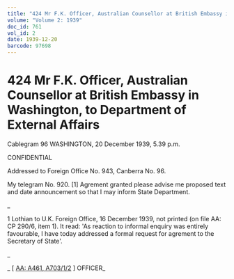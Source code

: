 ```yaml
---
title: "424 Mr F.K. Officer, Australian Counsellor at British Embassy in Washington, to Department of External Affairs"
volume: "Volume 2: 1939"
doc_id: 761
vol_id: 2
date: 1939-12-20
barcode: 97698
---
```


# 424 Mr F.K. Officer, Australian Counsellor at British Embassy in Washington, to Department of External Affairs

Cablegram 96 WASHINGTON, 20 December 1939, 5.39 p.m.

CONFIDENTIAL

Addressed to Foreign Office No. 943, Canberra No. 96.

My telegram No. 920. [1] Agrement granted please advise me proposed text and date announcement so that I may inform State Department.

_

1 Lothian to U.K. Foreign Office, 16 December 1939, not printed (on file AA: CP 290/6, item 1). It read: 'As reaction to informal enquiry was entirely favourable, I have today addressed a formal request for agrement to the Secretary of State'.

_

_ [ [AA: A461, A703/1/2](http://www.naa.gov.au/cgi-bin/Search?O=I&Number=97698) ] OFFICER_
